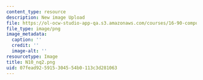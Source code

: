 ```yaml
---
content_type: resource
description: New image Upload
file: https://ol-ocw-studio-app-qa.s3.amazonaws.com/courses/16-90-computational-methods-in-aerospace-engineering-spring-2014/07fead925915304554b0113c3d281063_N10_nq2.png
file_type: image/png
image_metadata:
  caption: ''
  credit: ''
  image-alt: ''
resourcetype: Image
title: N10_nq2.png
uid: 07fead92-5915-3045-54b0-113c3d281063
---
```

